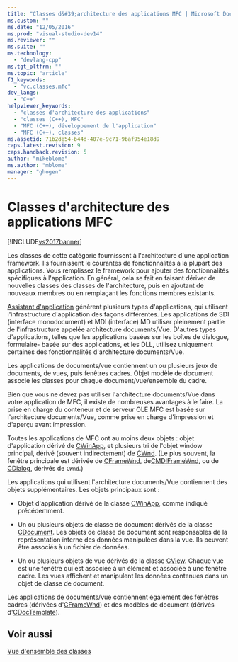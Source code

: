 ```yaml
---
title: "Classes d&#39;architecture des applications MFC | Microsoft Docs"
ms.custom: ""
ms.date: "12/05/2016"
ms.prod: "visual-studio-dev14"
ms.reviewer: ""
ms.suite: ""
ms.technology: 
  - "devlang-cpp"
ms.tgt_pltfrm: ""
ms.topic: "article"
f1_keywords: 
  - "vc.classes.mfc"
dev_langs: 
  - "C++"
helpviewer_keywords: 
  - "classes d'architecture des applications"
  - "classes (C++), MFC"
  - "MFC (C++), développement de l'application"
  - "MFC (C++), classes"
ms.assetid: 71b2de54-b44d-407e-9c71-9baf954e18d9
caps.latest.revision: 9
caps.handback.revision: 5
author: "mikeblome"
ms.author: "mblome"
manager: "ghogen"
---
```

# Classes d&#39;architecture des applications MFC
[!INCLUDE[vs2017banner](../assembler/inline/includes/vs2017banner.md)]

Les classes de cette catégorie fournissent à l'architecture d'une application framework.  Ils fournissent le courantes de fonctionnalités à la plupart des applications.  Vous remplissez le framework pour ajouter des fonctionnalités spécifiques à l'application.  En général, cela se fait en faisant dériver de nouvelles classes des classes de l'architecture, puis en ajoutant de nouveaux membres ou en remplaçant les fonctions membres existants.  
  
 [Assistant d'application](../mfc/reference/mfc-application-wizard.md) génèrent plusieurs types d'applications, qui utilisent l'infrastructure d'application des façons différentes.  Les applications de SDI \(interface monodocument\) et MDI \(interface\) MD utiliser pleinement partie de l'infrastructure appelée architecture documents\/Vue.  D'autres types d'applications, telles que les applications basées sur les boîtes de dialogue, formulaire\- basée sur des applications, et les DLL, utilisez uniquement certaines des fonctionnalités d'architecture documents\/Vue.  
  
 Les applications de documents\/vue contiennent un ou plusieurs jeux de documents, de vues, puis fenêtres cadres.  Objet modèle de document associe les classes pour chaque document\/vue\/ensemble du cadre.  
  
 Bien que vous ne devez pas utiliser l'architecture documents\/Vue dans votre application de MFC, il existe de nombreuses avantages à le faire.  La prise en charge du conteneur et de serveur OLE MFC est basée sur l'architecture documents\/Vue, comme prise en charge d'impression et d'aperçu avant impression.  
  
 Toutes les applications de MFC ont au moins deux objets : objet d'application dérivé de [CWinApp](../mfc/reference/cwinapp-class.md), et plusieurs tri de l'objet window principal, dérivé \(souvent indirectement\) de [CWnd](../mfc/reference/cwnd-class.md). \(Le plus souvent, la fenêtre principale est dérivée de [CFrameWnd](../mfc/reference/cframewnd-class.md), de[CMDIFrameWnd](../mfc/reference/cmdiframewnd-class.md), ou de [CDialog](../mfc/reference/cdialog-class.md), dérivés de `CWnd`.\)  
  
 Les applications qui utilisent l'architecture documents\/Vue contiennent des objets supplémentaires.  Les objets principaux sont :  
  
-   Objet d'application dérivé de la classe [CWinApp](../mfc/reference/cwinapp-class.md), comme indiqué précédemment.  
  
-   Un ou plusieurs objets de classe de document dérivés de la classe [CDocument](../mfc/reference/cdocument-class.md).  Les objets de classe de document sont responsables de la représentation interne des données manipulées dans la vue.  Ils peuvent être associés à un fichier de données.  
  
-   Un ou plusieurs objets de vue dérivés de la classe [CView](../mfc/reference/cview-class.md).  Chaque vue est une fenêtre qui est associée à un élément et associée à une fenêtre cadre.  Les vues affichent et manipulent les données contenues dans un objet de classe de document.  
  
 Les applications de documents\/vue contiennent également des fenêtres cadres \(dérivées d'[CFrameWnd](../mfc/reference/cframewnd-class.md)\) et des modèles de document \(dérivés d'[CDocTemplate](../mfc/reference/cdoctemplate-class.md)\).  
  
## Voir aussi  
 [Vue d'ensemble des classes](../mfc/class-library-overview.md)